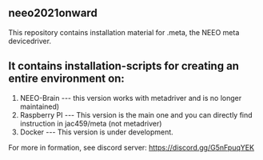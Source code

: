 ## neeo2021onward
This repository contains installation material for .meta, the NEEO meta devicedriver. 

## It contains installation-scripts for creating an entire environment on:
1) NEEO-Brain --- this version works with metadriver and is no longer maintained)
2) Raspberry PI --- This version is the main one and you can directly find instruction in jac459/meta (not metadriver)
3) Docker       --- This version is under development.

For more in formation, see discord server: https://discord.gg/G5nFpuqYEK
